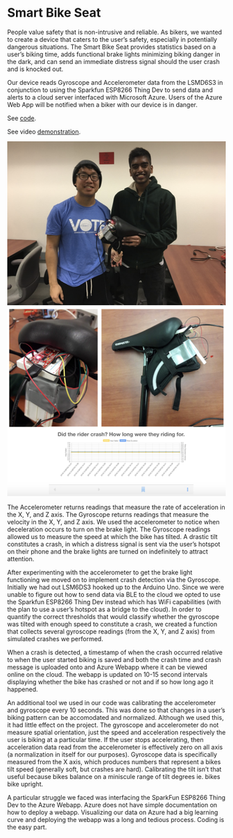 # Smart Bike Seat

People value safety that is non-intrusive and reliable. As bikers, we wanted to create a device that caters to the user’s safety, especially in potentially dangerous situations. The Smart Bike Seat provides statistics based on a user’s biking time, adds functional brake lights minimizing biking danger in the dark, and can send an immediate distress signal should the user crash and is knocked out. 

Our device reads Gyroscope and Accelerometer data from the LSMD6S3 in conjunction to using the Sparkfun ESP8266 Thing Dev to send data and alerts to a cloud server interfaced with Microsoft Azure. Users of the Azure Web App will be notified when a biker with our device is in danger. 

See [code](hw/cs190_final_project_iot_hub/app/app.ino).

See video [demonstration](https://drive.google.com/file/d/12vRQmn5qfWZD26pP8ygeaJSql9U4rspO/view?usp=sharing).

![Gautam and JJ with the Smart Bike Seat](Smart_Bike_Seat_Team.png)
![More project views](Smart_Bike_Seat_Views.png)

The Accelerometer returns readings that measure the rate of acceleration in the X, Y, and Z axis. The Gyroscope returns readings that measure the velocity in the X, Y, and Z axis. We used the accelerometer to notice when deceleration occurs to turn on the brake light. The Gyroscope readings allowed us to measure the speed at which the bike has tilted. A drastic tilt constitutes a crash, in which a distress signal is sent via the user’s hotspot on their phone and the brake lights are turned on indefinitely to attract attention. 

After experimenting with the accelerometer to get the brake light functioning we moved on to implement crash detection via the Gyroscope. Initially we had out LSM6DS3 hooked up to the Arduino Uno. Since we were unable to figure out how to send data via BLE to the cloud we opted to use the Sparkfun ESP8266 Thing Dev instead which has WiFi capabilities (with the plan to use a user’s hotspot as a bridge to the cloud). In order to quantify the correct thresholds that would classify whether the gyroscope was tilted with enough speed to constitute a crash, we created a function that collects several gyroscope readings (from the X, Y, and Z axis) from simulated crashes we performed.

When a crash is detected, a timestamp of when the crash occurred relative to when the user started biking is saved and both the crash time and crash message is uploaded onto and Azure Webapp where it can be viewed online on the cloud. The webapp is updated on 10-15 second intervals displaying whether the bike has crashed or not and if so how long ago it happened.

An additional tool we used in our code was calibrating the accelerometer and gyroscope every 10 seconds. This was done so that changes in a user’s biking pattern can be accomodated and normalized. Although we used this, it had little effect on the project. The gyroscope and accelerometer do not measure spatial orientation, just the speed and acceleration respectively the user is biking at a particular time. If the user stops accelerating, then acceleration data read from the accelerometer is effectively zero on all axis (a normalization in itself for our purposes). Gyroscope data is specifically measured from the X axis, which produces numbers that represent a bikes tilt speed (generally soft, but crashes are hard). Calibrating the tilt isn’t that useful because bikes balance on a miniscule range of tilt degrees ie. bikes bike upright.

A particular struggle we faced was interfacing the SparkFun ESP8266 Thing Dev to the Azure Webapp. Azure does not have simple documentation on how to deploy a webapp. Visualizing our data on Azure had a big learning curve and deploying the webapp was a long and tedious process. Coding is the easy part.

